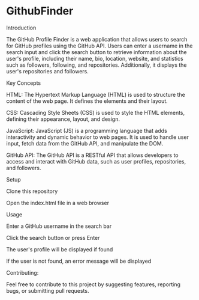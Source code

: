 # GithubFinder
Introduction

The GitHub Profile Finder is a web application that allows users to search for GitHub profiles using the GitHub API. Users can enter a username in the search input and click the search button to retrieve information about the user's profile, including their name, bio, location, website, and statistics such as followers, following, and repositories. Additionally, it displays the user's repositories and followers.

Key Concepts

HTML: The Hypertext Markup Language (HTML) is used to structure the content of the web page. It defines the elements and their layout.

CSS: Cascading Style Sheets (CSS) is used to style the HTML elements, defining their appearance, layout, and design.

JavaScript: JavaScript (JS) is a programming language that adds interactivity and dynamic behavior to web pages. It is used to handle user input, fetch data from the GitHub API, and manipulate the DOM.

GitHub API: The GitHub API is a RESTful API that allows developers to access and interact with GitHub data, such as user profiles, repositories, and followers.

Setup

Clone this repository

Open the index.html file in a web browser

Usage

Enter a GitHub username in the search bar

Click the search button or press Enter

The user's profile will be displayed if found

If the user is not found, an error message will be displayed


Contributing:

Feel free to contribute to this project by suggesting features, reporting bugs, or submitting pull requests.

